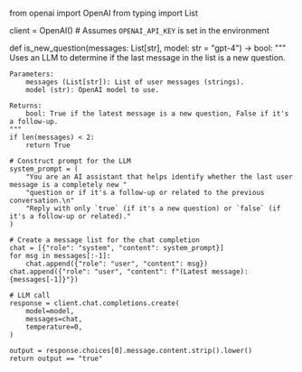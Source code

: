 from openai import OpenAI
from typing import List

client = OpenAI()  # Assumes `OPENAI_API_KEY` is set in the environment

def is_new_question(messages: List[str], model: str = "gpt-4") -> bool:
    """
    Uses an LLM to determine if the last message in the list is a new question.

    Parameters:
        messages (List[str]): List of user messages (strings).
        model (str): OpenAI model to use.

    Returns:
        bool: True if the latest message is a new question, False if it's a follow-up.
    """
    if len(messages) < 2:
        return True

    # Construct prompt for the LLM
    system_prompt = (
        "You are an AI assistant that helps identify whether the last user message is a completely new "
        "question or if it's a follow-up or related to the previous conversation.\n"
        "Reply with only `true` (if it's a new question) or `false` (if it's a follow-up or related)."
    )

    # Create a message list for the chat completion
    chat = [{"role": "system", "content": system_prompt}]
    for msg in messages[:-1]:
        chat.append({"role": "user", "content": msg})
    chat.append({"role": "user", "content": f"(Latest message): {messages[-1]}"})

    # LLM call
    response = client.chat.completions.create(
        model=model,
        messages=chat,
        temperature=0,
    )

    output = response.choices[0].message.content.strip().lower()
    return output == "true"
